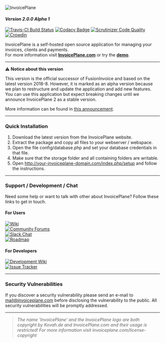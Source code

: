 ![InvoicePlane](http://invoiceplane.com/content/logo/PNG/logo_300x150.png)
#### _Version 2.0.0 Alpha 1_

[![Travis-CI Build Status](https://travis-ci.com/InvoicePlane/InvoicePlane.svg?branch=v2.0.0)](https://travis-ci.com/InvoicePlane/InvoicePlane) [![Codacy Badge](https://api.codacy.com/project/badge/Grade/846787effdab46fa88dc8880dd3fce94)](https://www.codacy.com/app/InvoicePlane/InvoicePlane) [![Scrutinizer Code Quality](https://scrutinizer-ci.com/g/InvoicePlane/InvoicePlane/badges/quality-score.png?b=v2.0.0)](https://scrutinizer-ci.com/g/InvoicePlane/InvoicePlane/?branch=v2.0.0) [![Crowdin](https://d322cqt584bo4o.cloudfront.net/invoiceplane/localized.svg)](https://translations.invoiceplane.com/project/invoiceplane)

InvoicePlane is a self-hosted open source application for managing your invoices, clients and payments.    
For more information visit __[InvoicePlane.com](https://invoiceplane.com)__ or try the __[demo](https://demo.invoiceplane.com)__.

---

:warning: **Notice about this version**

This version is the official successor of FusionInvoice and based on the latest version 2018-8. However, it
is marked as an alpha version because we plan to restructure and update the application and add new features.  
You can use this application but expect breaking changes until we announce InvoicePlane 2 as a stable version.

More information can be found in [this announcement](https://community.invoiceplane.com/t/topic/6299).

---

### Quick Installation

1. Download the latest version from the InvoicePlane website.
2. Extract the package and copy all files to your webserver / webspace.
3. Open the file config/database.php and set your database credentials in that file.
4. Make sure that the storage folder and all containing folders are writable.
5. Open http://your-invoiceplane-domain.com/index.php/setup and follow the instructions.

---

### Support / Development / Chat

Need some help or want to talk with other about InvoicePlane? Follow these links to get in touch.

#### For Users

[![Wiki](https://img.shields.io/badge/Help%3A-Official%20Wiki-429ae1.svg)](https://wiki.invoiceplane.com/)  
[![Community Forums](https://img.shields.io/badge/Help%3A-Community%20Forums-429ae1.svg)](https://community.invoiceplane.com/)  
[![Slack Chat](https://img.shields.io/badge/Development%3A-Slack%20Chat-429ae1.svg)](https://invoiceplane-slack.herokuapp.com/)  
[![Roadmap](https://img.shields.io/badge/Development%3A-Roadmap-429ae1.svg)](https://go.invoiceplane.com/roadmapv1)  

#### For Developers

[![Development Wiki](https://img.shields.io/badge/Development%3A-Wiki-429ae1.svg)](https://devwiki.invoiceplane.com/)  
[![Issue Tracker](https://img.shields.io/badge/Development%3A-Issue%20Tracker-429ae1.svg)](https://development.invoiceplane.com/)  

---

### Security Vulnerabilities

If you discover a security vulnerability please send an e-mail to mail@invoiceplane.com before disclosing the vulnerability to the public.
All security vulnerabilities will be promptly addressed.

---

> _The name 'InvoicePlane' and the InvoicePlane logo are both copyright by Kovah.de and InvoicePlane.com
and their usage is restricted! For more information visit invoiceplane.com/license-copyright_
